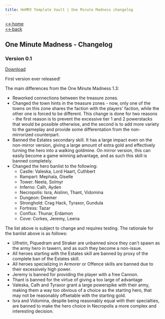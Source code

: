```yaml
---
title: HoMM3 Template Vault | One Minute Madness changelog
---
```


[<<-home](../..)  
[<<-back](index.html)

## One Minute Madness - Changelog

### Version 0.1

[Download](./mt_1mm%200.1.zip)

First version ever released!

The main differences from the One Minute Madness 1.3:
* Reworked connections between the treasure zones.
* Changed the town hints in the treasure zones - now, only one of the towns on this zone shares the faction with the players' faction, while the other one is forced to be different. This change is done for two reasons - the first reason is to prevent the excessive tier 1 and 2 powerstacks that would be possible otherwise, and the second is to add more variety to the gameplay and provide some differentation from the non-mirrorized counterpart.
* Banned the Estates secondary skill. It has a large impact even on the non-mirror version, giving a large amount of extra gold and effectively turning the hero into a walking goldmine. On mirror version, this can easily become a game winning advantage, and as such this skill is banned completely.
* Changed the hero banlist to the following:
    * Castle: Valeska, Lord Haart, Cuthbert
    * Rampart: Mephala, Giselle
    * Tower: Neela, Solmyr
    * Inferno: Calh, Ayden
    * Necropolis: Isra, Aislinn, Thant, Vidomina
    * Dungeon: Deemer
    * Stronghold: Crag Hack, Tyraxor, Gundula
    * Fortress: Tazar
    * Conflux: Thunar, Erdamon
    * Cove: Corkes, Jeremy, Leena

The list above is subject to change and requires testing. The rationale for the banlist above is as follows:

* Ulfretin, Piquedram and Straker are unbanned since they can't spawn as the army hero in tawern, and as such they become a non-issue.
* All heroes starting with the Estates skill are banned by proxy of the complete ban of the Estates skill.
* All heroes specializing in Armorer or Offence skills are banned due to their excessively high power.
* Jeremy is banned for providing the player with a free Cannon.
* Thant is banned for the virtue of giving a too large of advantage 
* Valeska, Calh and Tyraxor grant a large powerspike with their army, making them a way too obvious of a choice as the starting hero, that may not be reasonably offsetable with the starting gold.
* Isra and Vidomina, despite being reasonably equal with their specialties, are banned to make the hero choice in Necropolis a more complex and interesting decision.